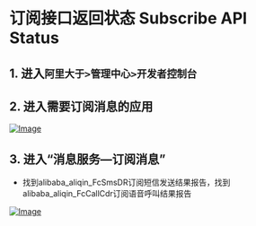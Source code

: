 # 订阅接口返回状态 Subscribe API Status

## 1. 进入`阿里大于>管理中心>开发者控制台`

## 2. 进入需要订阅消息的应用

[![Image](http://img.alicdn.com/tps/TB1dLTcJVXXXXbGXpXXXXXXXXXX-1440-506.png)](http://img.alicdn.com/tps/TB1dLTcJVXXXXbGXpXXXXXXXXXX-1440-506.png)

## 3. 进入“消息服务—订阅消息”
- 找到alibaba_aliqin_FcSmsDR订阅短信发送结果报告，找到alibaba_aliqin_FcCallCdr订阅语音呼叫结果报告

[![Image](http://img.alicdn.com/tps/TB123i.JVXXXXXNXFXXXXXXXXXX-1440-556.png)](http://img.alicdn.com/tps/TB123i.JVXXXXXNXFXXXXXXXXXX-1440-556.png)